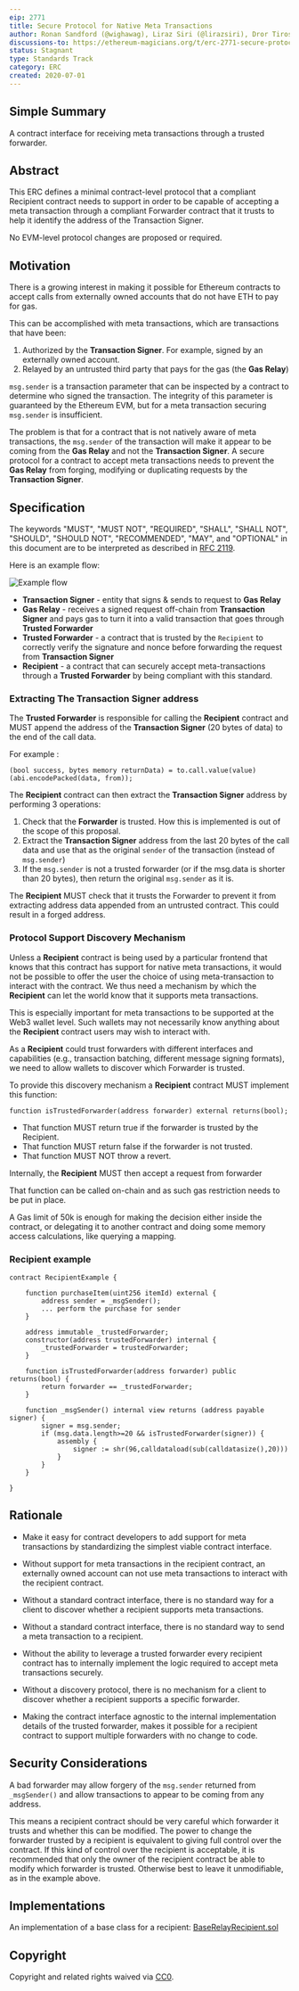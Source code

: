 ```yaml
---
eip: 2771
title: Secure Protocol for Native Meta Transactions
author: Ronan Sandford (@wighawag), Liraz Siri (@lirazsiri), Dror Tirosh (@drortirosh), Yoav Weiss (@yoavw), Alex Forshtat (@forshtat), Hadrien Croubois (@Amxx), Sachin Tomar (@tomarsachin2271), Patrick McCorry (@stonecoldpat), Nicolas Venturo (@nventuro), Fabian Vogelsteller (@frozeman)
discussions-to: https://ethereum-magicians.org/t/erc-2771-secure-protocol-for-native-meta-transactions/4488
status: Stagnant
type: Standards Track
category: ERC
created: 2020-07-01
---
```


## Simple Summary

A contract interface for receiving meta transactions through a trusted
forwarder.

## Abstract

This ERC defines a minimal contract-level protocol that a compliant Recipient
contract needs to support in order to be capable of accepting a meta
transaction through a compliant Forwarder contract that it trusts to help it
identify the address of the Transaction Signer. 

No EVM-level protocol changes are proposed or required.

## Motivation

There is a growing interest in making it possible for Ethereum contracts to
accept calls from externally owned accounts that do not have ETH to pay for
gas. 

This can be accomplished with meta transactions, which are transactions that
have been:

1. Authorized by the **Transaction Signer**. For example, signed by an
   externally owned account.
2. Relayed by an untrusted third party that pays for the gas (the **Gas
   Relay**)

`msg.sender` is a transaction parameter that can be inspected by a contract to
determine who signed the transaction. The integrity of this parameter is
guaranteed by the Ethereum EVM, but for a meta transaction securing
`msg.sender` is insufficient.

The problem is that for a contract that is not natively aware of meta
transactions, the `msg.sender` of the transaction will make it appear to be
coming from the **Gas Relay** and not the **Transaction Signer**. A secure
protocol for a contract to accept meta transactions needs to prevent the **Gas
Relay** from forging, modifying or duplicating requests by the **Transaction
Signer**.

## Specification

The keywords "MUST", "MUST NOT", "REQUIRED", "SHALL", "SHALL NOT", "SHOULD",
"SHOULD NOT", "RECOMMENDED", "MAY", and "OPTIONAL" in this document are to be
interpreted as described in [RFC 2119](https://www.ietf.org/rfc/rfc2119.txt).

Here is an example flow:

![Example flow](../assets/eip-2771/example-flow.png)


*   **Transaction Signer** - entity that signs & sends to request to **Gas
    Relay**
*   **Gas Relay** - receives a signed request off-chain from **Transaction
    Signer** and pays gas to turn it into a valid transaction that goes through
**Trusted Forwarder**
*   **Trusted Forwarder** - a contract that is trusted by the `Recipient` to
    correctly verify the signature and nonce before forwarding the request from
**Transaction Signer**
*   **Recipient** - a contract that can securely accept meta-transactions
    through a **Trusted Forwarder** by being compliant with this standard.

### Extracting The Transaction Signer address

The **Trusted Forwarder** is responsible for calling the **Recipient** contract
and MUST append the address of the **Transaction Signer** (20 bytes of data) to
the end of the call data.

For example :

```solidity
(bool success, bytes memory returnData) = to.call.value(value)(abi.encodePacked(data, from));
```

The **Recipient** contract can then extract the **Transaction Signer** address
by performing 3 operations:

1. Check that the **Forwarder** is trusted. How this is implemented is out of
   the scope of this proposal.
2. Extract the **Transaction Signer** address from the last 20 bytes of the
   call data and use that as the original `sender` of the transaction (instead of `msg.sender`)
3. If the `msg.sender` is not a trusted forwarder (or if the msg.data is
   shorter than 20 bytes), then return the original `msg.sender` as it is.

The **Recipient** MUST check that it trusts the Forwarder to prevent it from
extracting address data appended from an untrusted contract. This could result
in a forged address.

### Protocol Support Discovery Mechanism

Unless a **Recipient** contract is being used by a particular frontend that
knows that this contract has support for native meta transactions, it would not
be possible to offer the user the choice of using meta-transaction to interact
with the contract. We thus need a mechanism by which the **Recipient** can let
the world know that it supports meta transactions. 

This is especially important for meta transactions to be supported at the Web3
wallet level. Such wallets may not necessarily know anything about the
**Recipient** contract users may wish to interact with.

As a **Recipient** could trust forwarders with different interfaces and
capabilities (e.g., transaction batching, different message signing formats),
we need to allow wallets to discover which Forwarder is trusted.

To provide this discovery mechanism a **Recipient** contract MUST implement
this function:

```solidity
function isTrustedForwarder(address forwarder) external returns(bool);
```

*  That function MUST return true if the forwarder is trusted by the
   Recipient.
*  That function MUST return false if the forwarder is not trusted.
*  That function MUST NOT throw a revert.

Internally, the **Recipient** MUST then accept a request from forwarder

That function can be called on-chain and as such gas restriction needs to be
put in place. 

A Gas limit of 50k is enough for making  the decision either inside the
contract, or delegating it to another contract and doing some memory access
calculations, like querying a mapping.

###  Recipient example 

```solidity
contract RecipientExample {

    function purchaseItem(uint256 itemId) external {
        address sender = _msgSender();
        ... perform the purchase for sender
    }

    address immutable _trustedForwarder;
    constructor(address trustedForwarder) internal {
        _trustedForwarder = trustedForwarder;
    }

    function isTrustedForwarder(address forwarder) public returns(bool) {
        return forwarder == _trustedForwarder;
    }

    function _msgSender() internal view returns (address payable signer) {
        signer = msg.sender;
        if (msg.data.length>=20 && isTrustedForwarder(signer)) {
            assembly {
                signer := shr(96,calldataload(sub(calldatasize(),20)))
            }
        }    
    }

}
```

## Rationale

* Make it easy for contract developers to add support for meta
  transactions by standardizing the simplest viable contract interface.

* Without support for meta transactions in the recipient contract, an externally owned 
  account can not use meta transactions to interact with the recipient contract.

* Without a standard contract interface, there is no standard way for a client
  to discover whether a recipient supports meta transactions.

* Without a standard contract interface, there is no standard way to send a
  meta transaction to a recipient.

* Without the ability to leverage a trusted forwarder every recipient contract
  has to internally implement the logic required to accept meta transactions securely.

* Without a discovery protocol, there is no mechanism for a client to discover
  whether a recipient supports a specific forwarder.

* Making the contract interface agnostic to the internal implementation
  details of the trusted forwarder, makes it possible for a recipient contract
  to support multiple forwarders with no change to code.

## Security Considerations

A bad forwarder may allow forgery of the `msg.sender` returned from
`_msgSender()` and allow transactions to appear to be coming from any address. 

This means a recipient contract should be very careful which forwarder it
trusts and whether this can be modified. The power to change the forwarder
trusted by a recipient is equivalent to giving full control over the contract.
If this kind of control over the recipient is acceptable, it is recommended
that only the owner of the recipient contract be able to modify which forwarder
is trusted. Otherwise best to leave it unmodifiable, as in the example above.

## Implementations

An implementation of a base class for a recipient: [BaseRelayRecipient.sol](https://github.com/opengsn/forwarder/blob/master/contracts/BaseRelayRecipient.sol)

## Copyright

Copyright and related rights waived via
[CC0](../LICENCE).
